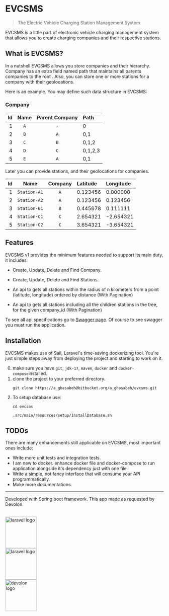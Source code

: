 # EVCSMS

>  The Electric Vehicle Charging Station Management System

EVCSMS is a little part of electronic vehicle charging management system that allows you to create charging companies and their respective stations.

## What is EVCSMS?
In a nutshell EVCSMS allows you store companies and their hierarchy. Company has an extra field named path that maintains all parents companies to the root . Also, you can store one or more stations for a company with their geolocations.

Here is an example. You may define such data structure in EVCSMS:

### Company

| Id | Name | Parent Company | Path |
|---:|:----:|:--------------:|:-----|
| 1 | `A` |`-` | 0 |
| 2 | `B` | `A`|0,1|
| 3 | `C` | `B`|0,1,2|
| 4 | `D` | `C`|0,1,2,3|
| 5 | `E` | `A`|0,1|

Later you can provide stations, and their geolocations for companies.

| Id | Name | Company | Latitude | Longitude
|---:|:----:|:--------------:|:-----|:-----|
| 1 | `Station-A1` | `A`|0.123456|0.000000|
| 2 | `Station-A2` | `A`|0.123456|0.123456|
| 3 | `Station-B1` | `B`|0.445678|0.111111|
| 4 | `Station-C1` | `C`|2.654321|-2.654321|
| 5 | `Station-C2` | `C`|3.654321|-3.654321|

## Features
EVCSMS v1 provides the minimum features needed to support its main duty, it includes:
* Create, Update, Delete and Find Company.
  

* Create, Update, Delete and Find Stations.
  

* An api to gets all stations within the radius of n kilometers from a point (latitude, longitude) ordered by distance (With Pagination)
  

* An api to gets all stations including all the children stations in the tree, for the given company_id (With Pagination)

To see all api specifications go to [Swagger page]((http://localhost:8090/swagger-ui/index.html?configUrl=/v3/api-docs/swagger-config#/)). Of course to see swagger you must run the application.
## Installation
EVCSMS makes use of Sail, Laravel's time-saving dockerizing tool.
You're just simple steps away from deploying the project and starting to work on it.

0. make sure you have `git`, `jdk-17`, `maven`, `docker` and `docker-compose`installed.
1. clone the project to your preferred directory.
   ```shell
   git clone https://a_ghasabeh@bitbucket.org/a_ghasabeh/evcsms.git
   ```
2. To setup database use:
    ```shell
    cd evcsms
   
    .src/main/resources/setup/InstallDatabase.sh
    ```

## TODOs
There are many enhancements still applicable on EVCSMS, most important ones include:
- Write more unit tests and integration tests.
- I am new to docker. enhance docker file and docker-compose to run application alongside it's dependency just with one file  
- Write a simple, not fancy interface that will consume your API programmatically.
- Make more documentations.

---

Developed with Spring boot framework. This app made as requested by Devolon.

<br>
<img src="https://spring.io/images/spring-logo-9146a4d3298760c2e7e49595184e1975.svg" width="100" alt="laravel logo">
<br>
<img src="https://logodix.com/logo/1614477.png" width="100" alt="laravel logo">
<br>
<img src="https://media-exp1.licdn.com/dms/image/C560BAQE0KP4uvwVOGg/company-logo_200_200/0/1519874975273?e=2159024400&v=beta&t=CkfwEoN1f15LYPPpzpLnceXBQ-lOz4MxfTTlHeODoJg" width="100" alt="devolon logo">